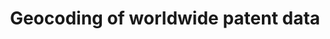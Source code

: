 ---
layout: default
citation: 'Seliger, Florian; Kozak, Jan; de Rassenfosse, Gaétan, 2019, "Geocoding
  of worldwide patent data", https://doi.org/10.7910/DVN/OTTBDX, Harvard Dataverse,
  V5 '
code: https://github.com/seligerf/Imputation-of-missing-location-information-for-worldwide-patent-data
description: ''
documentation: 'A detailed data description can be found in de Rassenfosse, Kozak,
  Seliger 2019: Geocoding of worldwide patent data, published in ''Scientific Data''
  and available at https://doi.org/10.1038/s41597-019-0264-6'
doi: https://doi.org/10.7910/DVN/OTTBDX
location: https://dataverse.harvard.edu/dataset.xhtml?persistentId=doi:10.7910/DVN/OTTBDX
record_creation_timestamp: 11/24/2020 17:20:46
shortname: geocoding_patents
tags: geography
terms_of_use: 'CC0 - "Public Domain Dedication" '
timeframe: 30 years
title: Geocoding of worldwide patent data
uuid: 6fe3b5e5-93a8-4f07-9331-d9998b9000b8
versioning: Y
---